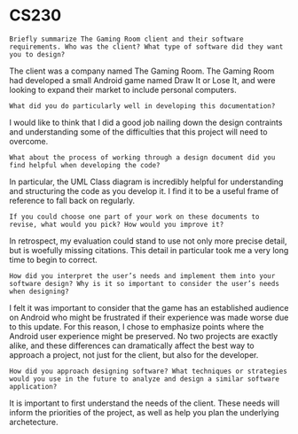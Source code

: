 # CS230


    Briefly summarize The Gaming Room client and their software requirements. Who was the client? What type of software did they want you to design?

The client was a company named The Gaming Room. The Gaming Room had developed a small Android game named Draw It or Lose It, and were looking to expand their market to include personal computers. 

    What did you do particularly well in developing this documentation?

I would like to think that I did a good job nailing down the design contraints and understanding some of the difficulties that this project will need to overcome. 

    What about the process of working through a design document did you find helpful when developing the code?

In particular, the UML Class diagram is incredibly helpful for understanding and structuring the code as you develop it. I find it to be a useful frame of reference to fall back on regularly. 

    If you could choose one part of your work on these documents to revise, what would you pick? How would you improve it?

In retrospect, my evaluation could stand to use not only more precise detail, but is woefully missing citations. This detail in particular took me a very long time to begin to correct. 

    How did you interpret the user’s needs and implement them into your software design? Why is it so important to consider the user’s needs when designing?

I felt it was important to consider that the game has an established audience on Android who might be frustrated if their experience was made worse due to this update. For this reason, I chose to emphasize points where the Android user experience might be preserved. No two projects are exactly alike, and these differences can dramatically affect the best way to approach a project, not just for the client, but also for the developer. 

    How did you approach designing software? What techniques or strategies would you use in the future to analyze and design a similar software application?

It is important to first understand the needs of the client. These needs will inform the priorities of the project, as well as help you plan the underlying archetecture. 
